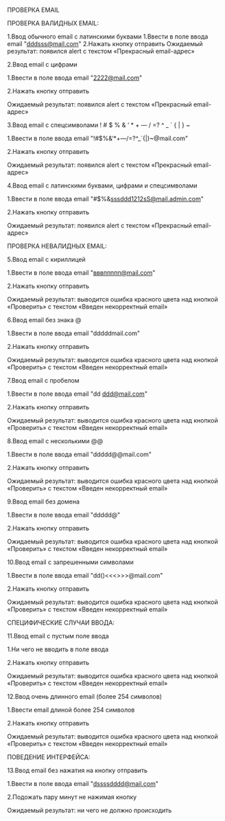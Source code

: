 ПРОВЕРКА EMAIL


ПРОВЕРКА ВАЛИДНЫХ EMAIL:


1.Ввод обычного email с латинскими буквами
1.Ввести в поле ввода email "dddsss@mail.com"
2.Нажать кнопку отправить
Ожидаемый результат: появился alert с текстом «Прекрасный email-адрес»


2.Ввод email с цифрами

  1.Ввести в поле ввода email "2222@mail.com"
  
  2.Нажать кнопку отправить
  
Ожидаемый результат: появился alert с текстом «Прекрасный email-адрес»


3.Ввод email c спецсимволами ! # $ % & ‘ * + — / =? ^ _ ` { | } ~

  1.Ввести в поле ввода email "!#$%&‘*+—/=?^_`{|}~@mail.com"
  
  2.Нажать кнопку отправить
  
Ожидаемый результат: появился alert с текстом «Прекрасный email-адрес»


4.Ввод email с латинскими буквами, цифрами и спецсимволами

  1.Ввести в поле ввода email "#$%&sssddd1212sS@mail.admin.com"
  
  2.Нажать кнопку отправить
  
Ожидаемый результат: появился alert с текстом «Прекрасный email-адрес»


ПРОВЕРКА НЕВАЛИДНЫХ EMAIL:


5.Ввод email с кириллицей

  1.Ввести в поле ввода email "вввппппп@mail.com"
  
  2.Нажать кнопку отправить
  
Ожидаемый результат: выводится ошибка красного цвета над кнопкой «Проверить» с текстом «Введен некорректный email»


6.Ввод email без знака @

  1.Ввести в поле ввода email "dddddmail.com"
  
  2.Нажать кнопку отправить
  
Ожидаемый результат: выводится ошибка красного цвета над кнопкой «Проверить» с текстом «Введен некорректный email»


7.Ввод email с пробелом

  1.Ввести в поле ввода email "dd ddd@mail.com"
  
  2.Нажать кнопку отправить
  
Ожидаемый результат: выводится ошибка красного цвета над кнопкой «Проверить» с текстом «Введен некорректный email»


8.Ввод email с несколькими @@

  1.Ввести в поле ввода email "ddddd@@mail.com"
  
  2.Нажать кнопку отправить
  
Ожидаемый результат: выводится ошибка красного цвета над кнопкой «Проверить» с текстом «Введен некорректный email»


9.Ввод email без домена

  1.Ввести в поле ввода email "ddddd@"

  2.Нажать кнопку отправить
  
Ожидаемый результат: выводится ошибка красного цвета над кнопкой «Проверить» с текстом «Введен некорректный email»


10.Ввод email с запрешенными символами 

  1.Ввести в поле ввода email "dd()<<<>>>\@mail.com"
  
  2.Нажать кнопку отправить
  
Ожидаемый результат: выводится ошибка красного цвета над кнопкой «Проверить» с текстом «Введен некорректный email»


СПЕЦИФИЧЕСКИЕ СЛУЧАИ ВВОДА:


11.Ввод email с пустым поле ввода 

  1.Ни чего не вводить в поле ввода
  
  2.Нажать кнопку отправить
  
Ожидаемый результат: выводится ошибка красного цвета над кнопкой «Проверить» с текстом «Введен некорректный email»


12.Ввод очень длинного email (более 254 символов)

  1.Ввести email длиной более 254 символов
  
  2.Нажать кнопку отправить
  
Ожидаемый результат: выводится ошибка красного цвета над кнопкой «Проверить» с текстом «Введен некорректный email»


ПОВЕДЕНИЕ ИНТЕРФЕЙСА:


13.Ввод email без нажатия на кнопку отправить 

  1.Ввести в поле ввода email "dssssdddd@mail.com"
  
  2.Подожать пару минут не нажимая кнопку
  
Ожидаемый результат: ни чего не должно происходить 







